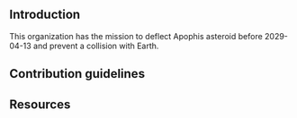 ## Introduction

This organization has the mission to deflect Apophis asteroid before 2029-04-13 and prevent a collision with Earth.


## Contribution guidelines


## Resources
